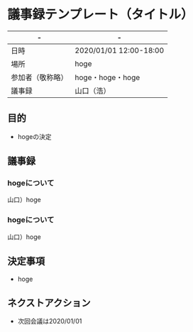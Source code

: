 # 議事録テンプレート（タイトル）
| - | - |
---|---
| 日時 | 2020/01/01 12:00-18:00 |
| 場所 | hoge |
| 参加者（敬称略） | hoge・hoge・hoge |
| 議事録 | 山口（浩） |

## 目的
- hogeの決定

## 議事録

### hogeについて
山口）hoge

### hogeについて
山口）hoge

## 決定事項
- hoge

## ネクストアクション
- 次回会議は2020/01/01